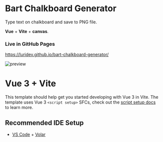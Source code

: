 # Bart Chalkboard Generator
Type text on chalkboard and save to PNG file.

**Vue** + **Vite** + **canvas**.


### Live in GitHub Pages 
https://luridev.github.io/bart-chalkboard-generator/

![preview](https://user-images.githubusercontent.com/89837623/163732098-292fa293-d4d2-4f7b-b6f1-e803cf5005ed.png)


# Vue 3 + Vite

This template should help get you started developing with Vue 3 in Vite. The template uses Vue 3 `<script setup>` SFCs, check out the [script setup docs](https://v3.vuejs.org/api/sfc-script-setup.html#sfc-script-setup) to learn more.

## Recommended IDE Setup

- [VS Code](https://code.visualstudio.com/) + [Volar](https://marketplace.visualstudio.com/items?itemName=johnsoncodehk.volar)
